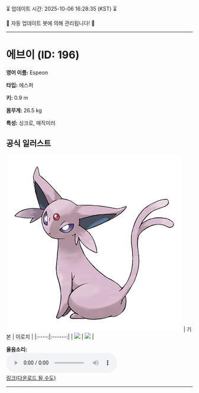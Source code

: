 
⏳ 업데이트 시간: 2025-10-06 16:28:35 (KST) ⏳

🤖 자동 업데이트 봇에 의해 관리됩니다! 🤖

---

# 에브이 (ID: 196)
**영어 이름:** Espeon

**타입:** 에스퍼

**키:** 0.9 m

**몸무게:** 26.5 kg

**특성:** 싱크로, 매직미러

## 공식 일러스트
![](https://raw.githubusercontent.com/PokeAPI/sprites/master/sprites/pokemon/other/official-artwork/196.png)
| 기본 | 이로치 |
|:----:|:------:|
| <img src="http://play.pokemonshowdown.com/sprites/ani/espeon.gif" width="200"> | <img src="http://play.pokemonshowdown.com/sprites/ani-shiny/espeon.gif" width="200"> |

**울음소리:**<br><audio controls src="https://raw.githubusercontent.com/PokeAPI/cries/main/cries/pokemon/latest/196.ogg"></audio><br> [링크(다운로드 될 수도)](https://raw.githubusercontent.com/PokeAPI/cries/main/cries/pokemon/latest/196.ogg)


---
